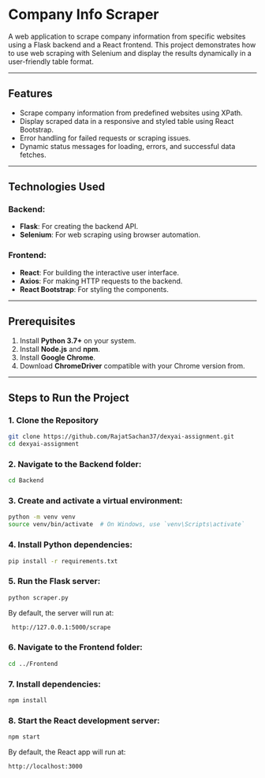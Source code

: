 # Company Info Scraper

A web application to scrape company information from specific websites using a Flask backend and a React frontend. This project demonstrates how to use web scraping with Selenium and display the results dynamically in a user-friendly table format.

---

## Features

- Scrape company information from predefined websites using XPath.
- Display scraped data in a responsive and styled table using React Bootstrap.
- Error handling for failed requests or scraping issues.
- Dynamic status messages for loading, errors, and successful data fetches.

---

## Technologies Used

### Backend:
- **Flask**: For creating the backend API.
- **Selenium**: For web scraping using browser automation.

### Frontend:
- **React**: For building the interactive user interface.
- **Axios**: For making HTTP requests to the backend.
- **React Bootstrap**: For styling the components.

---

## Prerequisites

1. Install **Python 3.7+** on your system.
2. Install **Node.js** and **npm**.
3. Install **Google Chrome**.
4. Download **ChromeDriver** compatible with your Chrome version from.

---

## Steps to Run the Project

### 1. Clone the Repository

```bash
git clone https://github.com/RajatSachan37/dexyai-assignment.git
cd dexyai-assignment
```
### 2. Navigate to the Backend folder:
```bash
cd Backend
```
### 3. Create and activate a virtual environment:
```bash
python -m venv venv
source venv/bin/activate  # On Windows, use `venv\Scripts\activate`
```

### 4. Install Python dependencies:
```bash
pip install -r requirements.txt
```

### 5. Run the Flask server:
```bash
python scraper.py
```
By default, the server will run at:
```bash
 http://127.0.0.1:5000/scrape
```
### 6. Navigate to the Frontend folder:
```bash
cd ../Frontend
```
### 7. Install dependencies:
```bash
npm install
```
### 8. Start the React development server:
```bash
npm start
```
By default, the React app will run at:
```bash
http://localhost:3000
```
